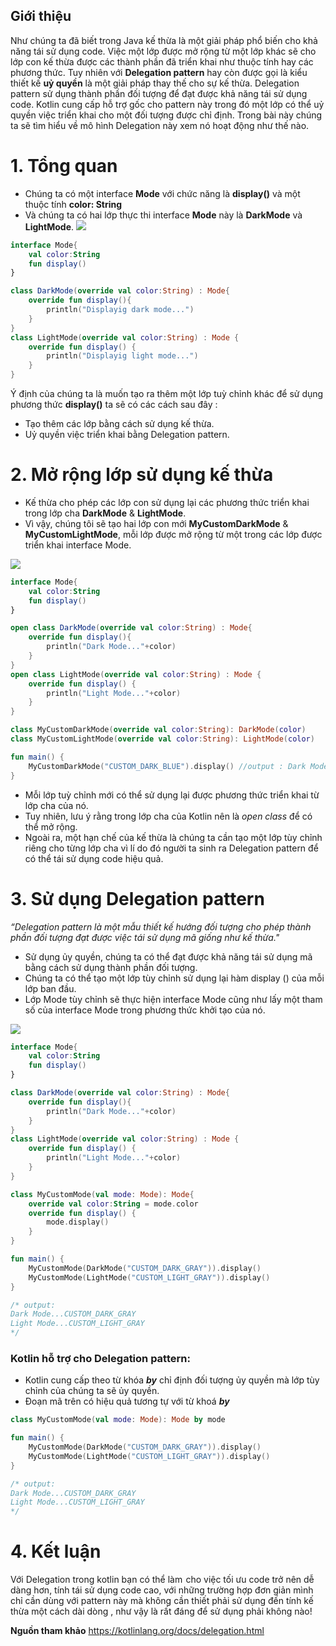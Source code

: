## Giới thiệu
Như chúng ta đã biết trong Java kế thừa là một giải pháp phổ biến cho khả năng tái sử dụng code. Việc một lớp được mở rộng từ một lớp khác sẽ cho lớp con kế thừa được các thành phần đã triển khai như thuộc tính hay các phương thức. Tuy nhiên với **Delegation pattern** hay còn được gọi là kiểu thiết kế **uỷ quyền** là một giải pháp thay thế cho sự kế thừa. Delegation pattern sử dụng thành phần đối tượng để đạt được khả năng tái sử dụng code. Kotlin cung cấp hỗ trợ gốc cho pattern này trong đó một lớp có thể uỷ quyền việc triển khai cho một đối tượng được chỉ định. Trong bài này chúng ta sẽ tìm hiểu về mô hình Delegation này xem nó hoạt động như thế nào.

# 1. Tổng quan

* Chúng ta có một interface **Mode** với chức năng là **display()** và một thuộc tính **color: String**
* Và chúng ta có hai lớp thực thi interface **Mode** này là **DarkMode** và **LightMode**.
![](https://images.viblo.asia/e4e42e79-d00c-4c24-9335-94872115a186.png)

```kotlin
interface Mode{
    val color:String
    fun display()
}

class DarkMode(override val color:String) : Mode{    
    override fun display(){
        println("Displayig dark mode...")
    }
}
class LightMode(override val color:String) : Mode {
    override fun display() { 
        println("Displayig light mode...") 
    }
}
```

Ý định của chúng ta là muốn tạo ra thêm một lớp tuỳ chỉnh khác để sử dụng phương thức **display()** ta sẽ có các cách sau đây :
* Tạo thêm các lớp bằng cách sử dụng kế thừa.
* Uỷ quyền việc triển khai bằng Delegation pattern.

# **2. Mở rộng lớp sử dụng kế thừa**
* Kế thừa cho phép các lớp con sử dụng lại các phương thức triển khai trong lớp cha **DarkMode** & **LightMode**.
* Vì vậy, chúng tôi sẽ tạo hai lớp con mới **MyCustomDarkMode** & **MyCustomLightMode**, mỗi lớp được mở rộng từ một trong các lớp được triển khai interface Mode.

![](https://images.viblo.asia/e8577495-d077-4a8f-a11d-aeb4d3711c12.png)

```kotlin
interface Mode{
    val color:String
    fun display()
}

open class DarkMode(override val color:String) : Mode{    
    override fun display(){
        println("Dark Mode..."+color)
    }
}
open class LightMode(override val color:String) : Mode {
    override fun display() { 
        println("Light Mode..."+color) 
    }
}

class MyCustomDarkMode(override val color:String): DarkMode(color)
class MyCustomLightMode(override val color:String): LightMode(color)

fun main() {
    MyCustomDarkMode("CUSTOM_DARK_BLUE").display() //output : Dark Mode...CUSTOM_DARK_GRAY
}
```

* Mỗi lớp tuỳ chỉnh mới có thể sử dụng lại được phương thức triển khai từ lớp cha của nó.
* Tuy nhiên, lưu ý rằng trong lớp cha của Kotlin nên là *open class* để có thể mở rộng.
* Ngoài ra, một hạn chế của kế thừa là chúng ta cần tạo một lớp tùy chỉnh riêng cho từng lớp cha vì lí do đó người ta sinh ra Delegation pattern để có thể tái sử dụng code hiệu quả.

# **3. Sử dụng Delegation pattern**
*“Delegation pattern là một mẫu thiết kế hướng đối tượng cho phép thành phần đối tượng đạt được việc tái sử dụng mã giống như kế thừa."*
* Sử dụng ủy quyền, chúng ta có thể đạt được khả năng tái sử dụng mã bằng cách sử dụng thành phần đối tượng.
* Chúng ta có thể tạo một lớp tùy chỉnh sử dụng lại hàm display () của mỗi lớp ban đầu.
* Lớp Mode tùy chỉnh sẽ thực hiện interface Mode cũng như lấy một tham số của interface Mode trong phương thức khởi tạo của nó.

![](https://images.viblo.asia/60c907e0-f95c-4d3f-8e65-e09dc1c01136.png)

```kotlin
interface Mode{
    val color:String
    fun display()
}

class DarkMode(override val color:String) : Mode{    
    override fun display(){
        println("Dark Mode..."+color)
    }
}
class LightMode(override val color:String) : Mode {
    override fun display() { 
        println("Light Mode..."+color) 
    }
}

class MyCustomMode(val mode: Mode): Mode{
    override val color:String = mode.color
    override fun display() { 
        mode.display()
    }
}

fun main() {
    MyCustomMode(DarkMode("CUSTOM_DARK_GRAY")).display()
    MyCustomMode(LightMode("CUSTOM_LIGHT_GRAY")).display()
}

/* output:
Dark Mode...CUSTOM_DARK_GRAY
Light Mode...CUSTOM_LIGHT_GRAY
*/
```

### Kotlin hỗ trợ cho Delegation pattern: 
* Kotlin cung cấp theo từ khóa ***by*** chỉ định đối tượng ủy quyền mà lớp tùy chỉnh của chúng ta sẽ ủy quyền.
* Đoạn mã trên có hiệu quả tương tự với từ khoá ***by***
```kotlin
class MyCustomMode(val mode: Mode): Mode by mode

fun main() {
    MyCustomMode(DarkMode("CUSTOM_DARK_GRAY")).display()
    MyCustomMode(LightMode("CUSTOM_LIGHT_GRAY")).display()
}

/* output:
Dark Mode...CUSTOM_DARK_GRAY
Light Mode...CUSTOM_LIGHT_GRAY
*/
```

# **4. Kết luận**

Với Delegation trong kotlin bạn có thể làm  cho việc tối ưu code trở nên dễ dàng hơn, tính tái sử dụng code cao, với những trường hợp đơn giản mình chỉ cần dùng với pattern này mà không cần thiết phải sử dụng đến tính kế thừa một cách dài dòng , như vậy là rất đáng để sử dụng phải không nào!

**Nguồn tham khảo**
https://kotlinlang.org/docs/delegation.html